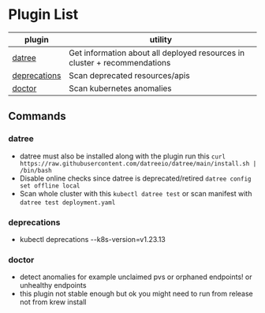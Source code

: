 # Plugin List
| plugin                        | utility                                                                   |
| ----------------------------- | ------------------------------------------------------------------------- |
| [datree](#datree)             | Get information about all deployed resources in cluster + recommendations |
| [deprecations](#deprecations) | Scan deprecated resources/apis                                            |
| [doctor](#doctor)             | Scan kubernetes anomalies                                                 |

## Commands
### datree
- datree must also be installed along with the plugin run this `curl https://raw.githubusercontent.com/datreeio/datree/main/install.sh | /bin/bash`
- Disable online checks since datree is deprecated/retired `datree config set offline local`
- Scan whole cluster with this `kubectl datree test` or scan manifest with `datree test deployment.yaml`
### deprecations
- kubectl deprecations --k8s-version=v1.23.13
### doctor
- detect anomalies for example unclaimed pvs or orphaned endpoints! or unhealthy endpoints
- this plugin not stable enough but ok you might need to run from release not from krew install